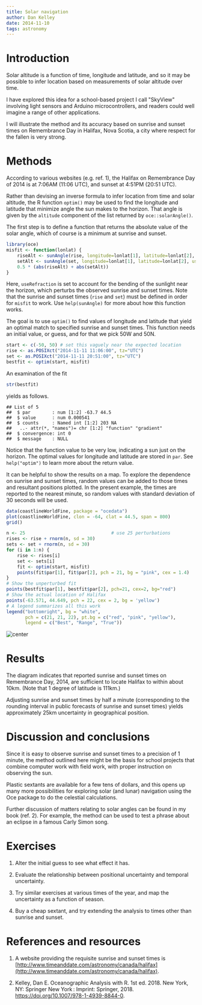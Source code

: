 ```yaml
---
title: Solar navigation
author: Dan Kelley
date: 2014-11-10
tags: astronomy
---
```

<script src="https://polyfill.io/v3/polyfill.min.js?features=es6"></script>
<script id="MathJax-script" async src="https://cdn.jsdelivr.net/npm/mathjax@3/es5/tex-mml-chtml.js"></script>

# Introduction

Solar altitude is a function of time, longitude and latitude, and so it may be
possible to infer location based on measurements of solar altitude over time.

I have explored this idea for a school-based project I call "SkyView"
involving light sensors and Arduino microcontrollers, and readers could well
imagine a range of other applications.

I will illustrate the method and its accuracy based on sunrise and sunset times
on Remembrance Day in Halifax, Nova Scotia, a city where respect for the fallen
is very strong.

# Methods

According to various websites (e.g. ref. 1), the Halifax on Remembrance Day of
2014 is at 7:06AM (11:06 UTC), and sunset at 4:51PM (20:51 UTC).

Rather than devising an inverse formula to infer location from time and solar
altitude, the R function `optim()` may be used to find the longitude and
latitude that minimize angle the sun makes to the horizon.  That angle is given
by the `altitude` component of the list returned by `oce::solarAngle()`.

The first step is to define a function that returns the absolute value of the
solar angle, which of course is a minimum at sunrise and sunset.

```R
library(oce)
misfit <- function(lonlat) {
    riseAlt <- sunAngle(rise, longitude=lonlat[1], latitude=lonlat[2], useRefraction=TRUE)$altitude
    setAlt <- sunAngle(set, longitude=lonlat[1], latitude=lonlat[2], useRefraction=TRUE)$altitude
    0.5 * (abs(riseAlt) + abs(setAlt))
}
```

Here, `useRefraction` is set to account for the bending of the sunlight near
the horizon, which perturbs the observed sunrise and sunset times.  Note that
the sunrise and sunset times (`rise` and `set`) must be defined in order for
`misfit` to work.  Use `help(sunAngle)` for more about how this function works.

The goal is to use `optim()` to find values of longitude and latitude that
yield an optimal match to specified sunrise and sunset times.  This function
needs an initial value, or guess, and for that we pick 50W and 50N.

```R
start <- c(-50, 50) # set this vaguely near the expected location
rise <- as.POSIXct("2014-11-11 11:06:00", tz="UTC")
set <- as.POSIXct("2014-11-11 20:51:00", tz="UTC")
bestfit <- optim(start, misfit)
```

An examination of the fit

```R
str(bestfit)
```

yields as follows.


```
## List of 5
##  $ par        : num [1:2] -63.7 44.5
##  $ value      : num 0.000541
##  $ counts     : Named int [1:2] 203 NA
##   ..- attr(*, "names")= chr [1:2] "function" "gradient"
##  $ convergence: int 0
##  $ message    : NULL
```

Notice that the function value to be very low, indicating a sun just on the
horizon.  The optimal values for longitude and latitude are stored in `par`.
See `help("optim")` to learn more about the return value.

It can be helpful to show the results on a map.  To explore the dependence on
sunrise and sunset times, random values can be added to those times and
resultant positions plotted.  In the present example, the times are reported to
the nearest minute, so random values with standard deviation of 30 seconds will
be used.


```R
data(coastlineWorldFine, package = "ocedata")
plot(coastlineWorldFine, clon = -64, clat = 44.5, span = 800)
grid()

n <- 25                                # use 25 perturbations
rises <- rise + rnorm(n, sd = 30)
sets <- set + rnorm(n, sd = 30)
for (i in 1:n) {
    rise <- rises[i]
    set <- sets[i]
    fit <- optim(start, misfit)
    points(fit$par[1], fit$par[2], pch = 21, bg = "pink", cex = 1.4)
}
# Show the unperturbed fit
points(bestfit$par[1], bestfit$par[2], pch=21, cex=2, bg="red")
# Show the actual location of Halifax
points(-63.571, 44.649, pch = 22, cex = 2, bg = 'yellow')
# A legend summarizes all this work
legend("bottomright", bg = "white", 
       pch = c(21, 21, 22), pt.bg = c("red", "pink", "yellow"),
       legend = c("Best", "Range", "True"))
```

![center](http://dankelley.github.io/figs/2014-11-10-solar-navigation/find-halifax-1.png) 

# Results

The diagram indicates that reported sunrise and sunset times on Remembrance
Day, 2014, are sufficient to locate Halifax to within about 10km.  (Note that 1
degree of latitude is 111km.)

Adjusting sunrise and sunset times by half a minute (corresponding to the
rounding interval in public forecasts of sunrise and sunset times) yields
approximately 25km uncertainty in geographical position.

# Discussion and conclusions

Since it is easy to observe sunrise and sunset times to a precision of 1
minute, the method outlined here might be the basis for school projects that
combine computer work with field work, with proper instruction on observing the
sun.

Plastic sextants are available for a few tens of dollars, and this opens up
many more possibilities for exploring solar (and lunar) navigation using the
Oce package to do the celestial calculations.

Further discussion of matters relating to solar angles can be found in my book
(ref. 2).  For example, the method can be used to test a phrase about an
eclipse in a famous Carly Simon song.

# Exercises

1. Alter the initial guess to see what effect it has.

2. Evaluate the relationship between positional uncertainty and temporal
   uncertainty.

3. Try similar exercises at various times of the year, and map the uncertainty
   as a function of season.

4. Buy a cheap sextant, and try extending the analysis to times other than
   sunrise and sunset.

# References and resources

1. A website providing the requisite sunrise and sunset times is
   [http://www.timeanddate.com/astronomy/canada/halifax](http://www.timeanddate.com/astronomy/canada/halifax).

2. Kelley, Dan E. Oceanographic Analysis with R. 1st ed. 2018. New York, NY:
   Springer New York : Imprint: Springer, 2018.
   https://doi.org/10.1007/978-1-4939-8844-0.

